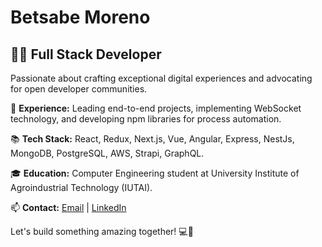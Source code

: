 # Betsabe Moreno

## 👩‍💻 Full Stack Developer 

Passionate about crafting exceptional digital experiences and advocating for open developer communities.

🚀 **Experience:** Leading end-to-end projects, implementing WebSocket technology, and developing npm libraries for process automation.

📚 **Tech Stack:** React, Redux, Next.js, Vue, Angular, Express, NestJs, MongoDB, PostgreSQL, AWS, Strapi, GraphQL.

🎓 **Education:** Computer Engineering student at University Institute of Agroindustrial Technology (IUTAI).

📫 **Contact:** [Email](mailto:morenoelba2002@gmail.com) | [LinkedIn](https://www.linkedin.com/in/betsabe-moreno-719399218/)

Let's build something amazing together! 💻🚀
